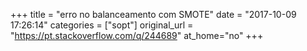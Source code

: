 +++
title = "erro no balanceamento com SMOTE"
date = "2017-10-09 17:26:14"
categories = ["sopt"]
original_url = "https://pt.stackoverflow.com/q/244689"
at_home="no"
+++

